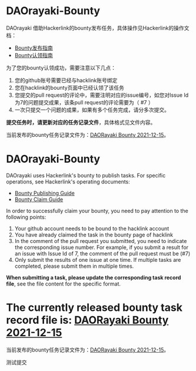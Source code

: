 # DAOrayaki-Bounty
DAOrayaki 借助Hackerlink的bounty发布任务，具体操作见Hackerlink的操作文档：
- [Bounty发布指南](https://hackerlink.io/blog/bountyfa-bu-zhi-nan/)
- [Bounty认领指南](https://hackerlink.io/blog/hackerlink-bountyren-ling-zhi-nan/)

为了您的bounty认领成功，需要注意以下几点：

1. 您的github账号需要已经与hacklink账号绑定
2. 您在hacklink的bounty页面中已经认领了该任务
3. 您提交的pull request的评论中，需要注明对应的issue编号，如您对Issue Id 为7的问题提交成果，该条pull request的评论需要为（ #7 ）
4. 一次只提交一个问题的成果，如果有多个任务完成，请分多次提交。

<b>提交任务时，请更新对应的任务记录文件</b>，具体格式见文件内容。

当前发布的bounty任务记录文件为：[DAORayaki Bounty 2021-12-15](https://github.com/DAOrayaki/DAOrayaki-Bounty/blob/main/DAORayaki%20Bounty%202021-12-15)。

# DAOrayaki-Bounty

DAOrayaki uses Hackerlink's bounty to publish tasks. For specific operations, see Hackerlink's operating documents:
- [Bounty Publishing Guide](https://hackerlink.io/blog/bountyfa-bu-zhi-nan/)
- [Bounty Claim Guide](https://hackerlink.io/blog/hackerlink-bountyren-ling-zhi-nan/)

In order to successfully claim your bounty, you need to pay attention to the following points:

1. Your github account needs to be bound to the hacklink account
2. You have already claimed the task in the bounty page of hacklink
3. In the comment of the pull request you submitted, you need to indicate the corresponding issue number. For example, if you submit a result for an issue with Issue Id of 7, the comment of the pull request must be (#7)
4. Only submit the results of one issue at one time. If multiple tasks are completed, please submit them in multiple times.

<b>When submitting a task, please update the corresponding task record file</b>, see the file content for the specific format.

The currently released bounty task record file is: [DAORayaki Bounty 2021-12-15](https://github.com/DAOrayaki/DAOrayaki-Bounty/blob/main/DAORayaki%20Bounty%202021-12-15)
=======
当前发布的bounty任务记录文件为：[DAORayaki Bounty 2021-12-15](https://github.com/Will-Holden/DAOrayaki-Bounty/blob/main/DAORayaki%20Bounty%202021-12-15)。

测试提交
